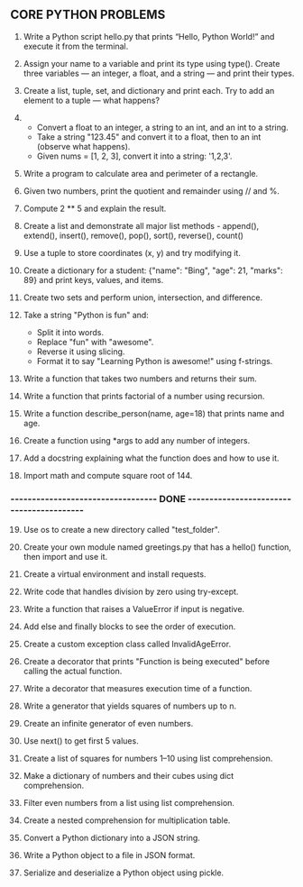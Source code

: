 ## CORE PYTHON PROBLEMS 

1. Write a Python script hello.py that prints “Hello, Python World!” and execute it from the terminal.

2. Assign your name to a variable and print its type using type().
Create three variables — an integer, a float, and a string — and print their types.

3. Create a list, tuple, set, and dictionary and print each.
Try to add an element to a tuple — what happens?

4. - Convert a float to an integer, a string to an int, and an int to a string.
    - Take a string "123.45" and convert it to a float, then to an int (observe what happens).
    - Given nums = [1, 2, 3], convert it into a string: '1,2,3'.

5. Write a program to calculate area and perimeter of a rectangle.

6. Given two numbers, print the quotient and remainder using // and %.

7. Compute 2 ** 5 and explain the result.

8. Create a list and demonstrate all major list methods - append(), extend(), insert(), remove(), pop(), sort(), reverse(), count()

9. Use a tuple to store coordinates (x, y) and try modifying it.

10. Create a dictionary for a student: {"name": "Bing", "age": 21, "marks": 89} and print keys, values, and items.

11. Create two sets and perform union, intersection, and difference.

12. Take a string "Python is fun" and:
    - Split it into words.
    - Replace "fun" with "awesome".
    - Reverse it using slicing.
    - Format it to say "Learning Python is awesome!" using f-strings.

13. Write a function that takes two numbers and returns their sum.

14. Write a function that prints factorial of a number using recursion.

15. Write a function describe_person(name, age=18) that prints name and age.

16. Create a function using *args to add any number of integers.

17. Add a docstring explaining what the function does and how to use it.

18. Import math and compute square root of 144.

### ---------------------------------- DONE -----------------------------------------

19. Use os to create a new directory called "test_folder".

20. Create your own module named greetings.py that has a hello() function, then import and use it.

21. Create a virtual environment and install requests.

22. Write code that handles division by zero using try-except.

23. Write a function that raises a ValueError if input is negative.

24. Add else and finally blocks to see the order of execution.

25. Create a custom exception class called InvalidAgeError.

26. Create a decorator that prints "Function is being executed" before calling the actual function.

27. Write a decorator that measures execution time of a function.

28. Write a generator that yields squares of numbers up to n.

29. Create an infinite generator of even numbers.

30. Use next() to get first 5 values.

31. Create a list of squares for numbers 1–10 using list comprehension.

32. Make a dictionary of numbers and their cubes using dict comprehension.

33. Filter even numbers from a list using list comprehension.

34. Create a nested comprehension for multiplication table.

35. Convert a Python dictionary into a JSON string.

36. Write a Python object to a file in JSON format.

37. Serialize and deserialize a Python object using pickle.

